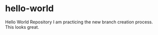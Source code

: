 # hello-world
Hello World Repository
I am practicing the new branch creation process. This looks great.

